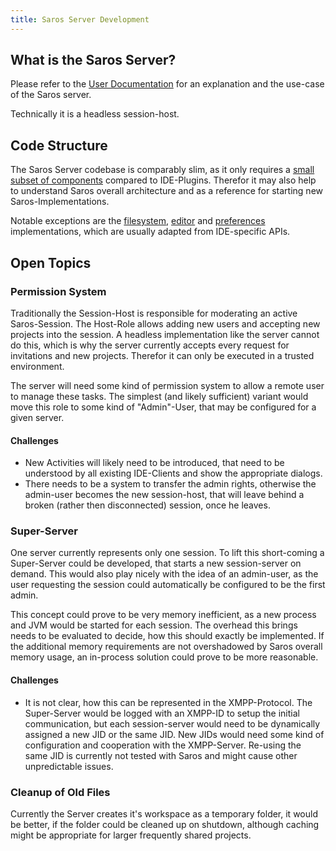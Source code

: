 ```yaml
---
title: Saros Server Development
---
```


## What is the Saros Server?

Please refer to the [User Documentation](../documentation/saros-server.md) for an explanation and the use-case of the Saros server.

Technically it is a headless session-host.

## Code Structure

The Saros Server codebase is comparably slim, as it only requires a [small subset of components](https://github.com/saros-project/saros/blob/master/server/src/saros/server/ServerContextFactory.java) compared to IDE-Plugins. Therefor it may also help to understand Saros overall architecture and as a reference for starting new Saros-Implementations.

Notable exceptions are the [filesystem](https://github.com/saros-project/saros/tree/master/server/src/saros/server/filesystem), [editor](https://github.com/saros-project/saros/tree/master/server/src/saros/server/editor) and [preferences](https://github.com/saros-project/saros/tree/master/server/src/saros/server/preferences) implementations, which are usually adapted from IDE-specific APIs.

## Open Topics

### Permission System

Traditionally the Session-Host is responsible for moderating an active Saros-Session. The Host-Role allows adding new users and accepting new projects into the session. A headless implementation like the server cannot do this, which is why the server currently accepts every request for invitations and new projects. Therefor it can only be executed in a trusted environment.

The server will need some kind of permission system to allow a remote user to manage these tasks. The simplest (and likely sufficient) variant would move this role to some kind of "Admin"-User, that may be configured for a given server.

#### Challenges

- New Activities will likely need to be introduced, that need to be understood by all existing IDE-Clients and show the appropriate dialogs.
- There needs to be a system to transfer the admin rights, otherwise the admin-user becomes the new session-host, that will leave behind a broken (rather then disconnected) session, once he leaves.

### Super-Server

One server currently represents only one session. To lift this short-coming a Super-Server could be developed, that starts a new session-server on demand. This would also play nicely with the idea of an admin-user, as the user requesting the session could automatically be configured to be the first admin.

This concept could prove to be very memory inefficient, as a new process and JVM would be started for each session. The overhead this brings needs to be evaluated to decide, how this should exactly be implemented. If the additional memory requirements are not overshadowed by Saros overall memory usage, an in-process solution could prove to be more reasonable.

#### Challenges

- It is not clear, how this can be represented in the XMPP-Protocol. The Super-Server would be logged with an XMPP-ID to setup the initial communication, but each session-server would need to be dynamically assigned a new JID or the same JID. New JIDs would need some kind of configuration and cooperation with the XMPP-Server. Re-using the same JID is currently not tested with Saros and might cause other unpredictable issues.

### Cleanup of Old Files

Currently the Server creates it's workspace as a temporary folder, it would be better, if the folder could be cleaned up on shutdown, although caching might be appropriate for larger frequently shared projects.
